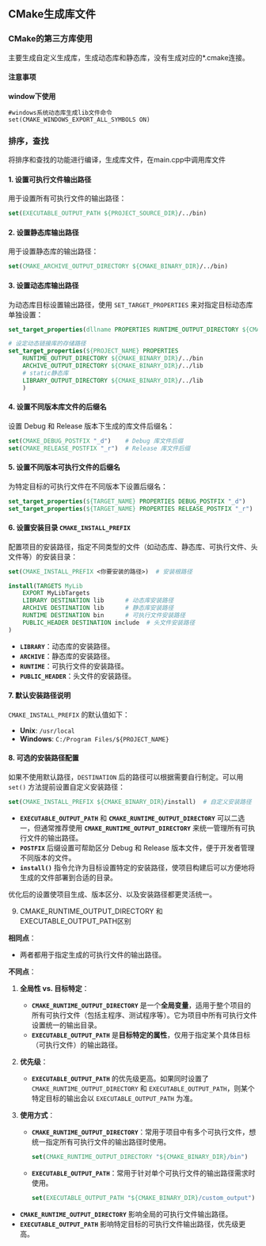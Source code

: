 ## CMake生成库文件

### CMake的第三方库使用

主要生成自定义生成库，生成动态库和静态库，没有生成对应的*.cmake连接。





#### 注意事项

**window下使用**

```
#windows系统动态库生成lib文件命令
set(CMAKE_WINDOWS_EXPORT_ALL_SYMBOLS ON)
```



### 排序，查找

将排序和查找的功能进行编译，生成库文件，在main.cpp中调用库文件

#### 1. **设置可执行文件输出路径**

用于设置所有可执行文件的输出路径：

```cmake
set(EXECUTABLE_OUTPUT_PATH ${PROJECT_SOURCE_DIR}/../bin)
```

#### 2. **设置静态库输出路径**

用于设置静态库的输出路径：

```cmake
set(CMAKE_ARCHIVE_OUTPUT_DIRECTORY ${CMAKE_BINARY_DIR}/../bin)
```

#### 3. **设置动态库输出路径**

为动态库目标设置输出路径，使用 `SET_TARGET_PROPERTIES` 来对指定目标动态库单独设置：

```cmake
set_target_properties(dllname PROPERTIES RUNTIME_OUTPUT_DIRECTORY ${CMAKE_BINARY_DIR}/../bin)

# 设定动态链接库的存储路径
set_target_properties(${PROJECT_NAME} PROPERTIES 
    RUNTIME_OUTPUT_DIRECTORY ${CMAKE_BINARY_DIR}/../bin
    ARCHIVE_OUTPUT_DIRECTORY ${CMAKE_BINARY_DIR}/../lib
    # static静态库
    LIBRARY_OUTPUT_DIRECTORY ${CMAKE_BINARY_DIR}/../lib
    )

```

#### 4. **设置不同版本库文件的后缀名**

设置 Debug 和 Release 版本下生成的库文件后缀名：

```cmake
set(CMAKE_DEBUG_POSTFIX "_d")    # Debug 库文件后缀
set(CMAKE_RELEASE_POSTFIX "_r")  # Release 库文件后缀
```

#### 5. **设置不同版本可执行文件的后缀名**

为特定目标的可执行文件在不同版本下设置后缀名：

```cmake
set_target_properties(${TARGET_NAME} PROPERTIES DEBUG_POSTFIX "_d")
set_target_properties(${TARGET_NAME} PROPERTIES RELEASE_POSTFIX "_r")
```

#### 6. **设置安装目录 `CMAKE_INSTALL_PREFIX`**

配置项目的安装路径，指定不同类型的文件（如动态库、静态库、可执行文件、头文件等）的安装目录：

```cmake
set(CMAKE_INSTALL_PREFIX <你要安装的路径>)  # 安装根路径

install(TARGETS MyLib
    EXPORT MyLibTargets
    LIBRARY DESTINATION lib      # 动态库安装路径
    ARCHIVE DESTINATION lib      # 静态库安装路径
    RUNTIME DESTINATION bin      # 可执行文件安装路径
    PUBLIC_HEADER DESTINATION include  # 头文件安装路径
)
```

- **`LIBRARY`**：动态库的安装路径。
- **`ARCHIVE`**：静态库的安装路径。
- **`RUNTIME`**：可执行文件的安装路径。
- **`PUBLIC_HEADER`**：头文件的安装路径。

#### 7. **默认安装路径说明**

`CMAKE_INSTALL_PREFIX` 的默认值如下：

- **Unix**: `/usr/local`
- **Windows**: `C:/Program Files/${PROJECT_NAME}`

#### 8. **可选的安装路径配置**

如果不使用默认路径，`DESTINATION` 后的路径可以根据需要自行制定。可以用 `set()` 方法提前设置自定义安装路径：

```cmake
set(CMAKE_INSTALL_PREFIX ${CMAKE_BINARY_DIR}/install)  # 自定义安装路径
```

- **`EXECUTABLE_OUTPUT_PATH`** 和 **`CMAKE_RUNTIME_OUTPUT_DIRECTORY`** 可以二选一，但通常推荐使用 **`CMAKE_RUNTIME_OUTPUT_DIRECTORY`** 来统一管理所有可执行文件的输出路径。
- **`POSTFIX`** 后缀设置可帮助区分 Debug 和 Release 版本文件，便于开发者管理不同版本的文件。
- **`install()`** 指令允许为目标设置特定的安装路径，使项目构建后可以方便地将生成的文件部署到合适的目录。

优化后的设置使项目生成、版本区分、以及安装路径都更灵活统一。

9. CMAKE_RUNTIME_OUTPUT_DIRECTORY 和 EXECUTABLE_OUTPUT_PATH区别

**相同点**：

- 两者都用于指定生成的可执行文件的输出路径。

**不同点**：

1. **全局性 vs. 目标特定**：

   - **`CMAKE_RUNTIME_OUTPUT_DIRECTORY`** 是一个**全局变量**，适用于整个项目的所有可执行文件（包括主程序、测试程序等）。它为项目中所有可执行文件设置统一的输出目录。
   - **`EXECUTABLE_OUTPUT_PATH`** 是**目标特定的属性**，仅用于指定某个具体目标（可执行文件）的输出路径。
2. **优先级**：

   - **`EXECUTABLE_OUTPUT_PATH`** 的优先级更高。如果同时设置了 `CMAKE_RUNTIME_OUTPUT_DIRECTORY` 和 `EXECUTABLE_OUTPUT_PATH`，则某个特定目标的输出会以 `EXECUTABLE_OUTPUT_PATH` 为准。
3. **使用方式**：

   - **`CMAKE_RUNTIME_OUTPUT_DIRECTORY`**：常用于项目中有多个可执行文件，想统一指定所有可执行文件的输出路径时使用。

     ```cmake
     set(CMAKE_RUNTIME_OUTPUT_DIRECTORY "${CMAKE_BINARY_DIR}/bin")
     ```
   - **`EXECUTABLE_OUTPUT_PATH`**：常用于针对单个可执行文件的输出路径需求时使用。

     ```cmake
     set(EXECUTABLE_OUTPUT_PATH "${CMAKE_BINARY_DIR}/custom_output")
     ```

- **`CMAKE_RUNTIME_OUTPUT_DIRECTORY`** 影响全局的可执行文件输出路径。
- **`EXECUTABLE_OUTPUT_PATH`** 影响特定目标的可执行文件输出路径，优先级更高。
